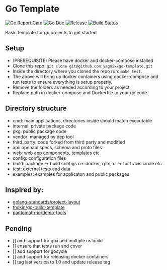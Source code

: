 # Go Template
[![Go Report Card](https://goreportcard.com/badge/github.com/yagnik/go-template)](https://goreportcard.com/report/github.com/yagnik/go-template)
[![Go Doc](https://img.shields.io/badge/godoc-reference-blue.svg?style=flat-square)](http://godoc.org/github.com/yagnik/go-template)
[![Release](https://img.shields.io/github/release/yagnik/go-template.svg?style=flat-square)](https://github.com/yagnik/go-template/releases/latest)
[![Build Status](https://travis-ci.org/yagnik/go-template.svg?branch=master)](https://travis-ci.org/yagnik/go-template)


Basic template for go projects to get started

## Setup
- (PREREQUISITE) Please have docker and docker-compose installed
- Clone this repo: `git clone git@github.com:yagnik/go-template.git`
- Inside the directory where you cloned the repo run: `make test`.
- The above will bring up docker containers using docker-compose and run tests to ensure everything is setup properly.
- Remove the folders as needed according to your project
- Replace path in docker-compose and Dockerfile to your go code

## Directory structure
- cmd: main applications, directories inside should match executable
- internal: private package code
- pkg: public package code
- vendor: managed by dep tool
- third_party: code forked from third party and modified
- api: openapi specs, schema and proto files
- web: web app components, templates etc
- config: configuration files
- build: package -> build configs i.e. docker, rpm, ci -> for travis circle etc
- test: external tests and data
- examples: examples for applicaton and public packages

## Inspired by: 
- [golang-standards/project-layout](https://github.com/golang-standards/project-layout)
- [thokin/go-build-template](https://github.com/thockin/go-build-template)
- [pantomath-io/demo-tools](https://gitlab.com/pantomath-io/demo-tools/blob)


## Pending
- [] add support for gox and multiple os build
- [] ensure that tests run and cover
- [] add support for gocycle
- [] add support for releasing docker containers
- [] tag last version to 1.0 and update release tag
